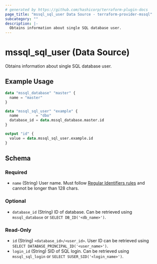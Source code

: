 ```yaml
---
# generated by https://github.com/hashicorp/terraform-plugin-docs
page_title: "mssql_sql_user Data Source - terraform-provider-mssql"
subcategory: ""
description: |-
  Obtains information about single SQL database user.
---
```


# mssql_sql_user (Data Source)

Obtains information about single SQL database user.

## Example Usage

```terraform
data "mssql_database" "master" {
  name = "master"
}

data "mssql_sql_user" "example" {
  name        = "dbo"
  database_id = data.mssql_database.master.id
}

output "id" {
  value = data.mssql_sql_user.example.id
}
```

<!-- schema generated by tfplugindocs -->
## Schema

### Required

- `name` (String) User name. Must follow [Regular Identifiers rules](https://docs.microsoft.com/en-us/sql/relational-databases/databases/database-identifiers#rules-for-regular-identifiers) and cannot be longer than 128 chars.

### Optional

- `database_id` (String) ID of database. Can be retrieved using `mssql_database` or `SELECT DB_ID('<db_name>')`.

### Read-Only

- `id` (String) `<database_id>/<user_id>`. User ID can be retrieved using `SELECT DATABASE_PRINCIPAL_ID('<user_name>')`.
- `login_id` (String) SID of SQL login. Can be retrieved using `mssql_sql_login` or `SELECT SUSER_SID('<login_name>')`.


